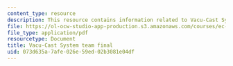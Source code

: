 ```yaml
---
content_type: resource
description: This resource contains information related to Vacu-Cast System team final.
file: https://ol-ocw-studio-app-production.s3.amazonaws.com/courses/ec-722-special-topics-at-edgerton-center-developing-world-prosthetics-spring-2010/073d635a7afe026e59ed02b3081e04df_MITEC_722S10_vacucast_fnal.pdf
file_type: application/pdf
resourcetype: Document
title: Vacu-Cast System team final
uid: 073d635a-7afe-026e-59ed-02b3081e04df
---
```

